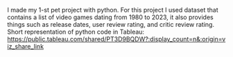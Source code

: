 I made my 1-st pet project with python. For this project I used dataset that contains a list of video games dating from 1980 to 2023, 
it also provides things such as release dates, user review rating, and critic review rating.
Short representation of python code in Tableau: https://public.tableau.com/shared/PT3D9BQDW?:display_count=n&:origin=viz_share_link
